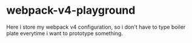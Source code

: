 # webpack-v4-playground
Here i store my webpack v4 configuration, so i don't have to type boiler plate everytime i want to prototype something.
